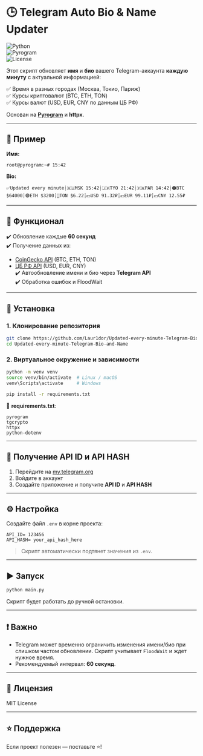 # 🕒 Telegram Auto Bio & Name Updater

![Python](https://img.shields.io/badge/Python-3.9+-blue.svg)  
![Pyrogram](https://img.shields.io/badge/Powered%20by-Pyrogram-green.svg)  
![License](https://img.shields.io/badge/License-MIT-lightgrey.svg)

Этот скрипт обновляет **имя** и **био** вашего Telegram-аккаунта **каждую минуту** с актуальной информацией:

✅ Время в разных городах (Москва, Токио, Париж)  
✅ Курсы криптовалют (BTC, ETH, TON)  
✅ Курсы валют (USD, EUR, CNY по данным ЦБ РФ)  

Основан на **[Pyrogram](https://docs.pyrogram.org/)** и **httpx**.

---

## 📸 Пример

**Имя:**  
```
root@pyrogram:~# 15:42
```

**Bio:**  
```
✅Updated every minute┊🇷🇺MSK 15:42┊🇯🇵TYO 21:42┊🇫🇷PAR 14:42┊🟠BTC $64000┊🟣ETH $3200┊🔷TON $6.22┊💵USD 91.32₽┊💶EUR 99.11₽┊💴CNY 12.55₽
```

---

## 🔧 Функционал

✔️ Обновление каждые **60 секунд**  
✔️ Получение данных из:  
- [CoinGecko API](https://www.coingecko.com/en/api) (BTC, ETH, TON)  
- [ЦБ РФ API](https://www.cbr-xml-daily.ru/) (USD, EUR, CNY)  
✔️ Автообновление имени и био через **Telegram API**  
✔️ Обработка ошибок и FloodWait  

---

## 🚀 Установка

### 1. Клонирование репозитория
```bash
git clone https://github.com/Laur1dor/Updated-every-minute-Telegram-Bio-and-Name.git
cd Updated-every-minute-Telegram-Bio-and-Name
```

### 2. Виртуальное окружение и зависимости
```bash
python -m venv venv
source venv/bin/activate  # Linux / macOS
venv\Scripts\activate     # Windows

pip install -r requirements.txt
```

📄 **requirements.txt**:
```
pyrogram
tgcrypto
httpx
python-dotenv
```

---

## 🔑 Получение API ID и API HASH

1. Перейдите на [my.telegram.org](https://my.telegram.org)  
2. Войдите в аккаунт  
3. Создайте приложение и получите **API ID** и **API HASH**  

---

## ⚙️ Настройка

Создайте файл `.env` в корне проекта:

```
API_ID= 123456
API_HASH= your_api_hash_here
```

> Скрипт автоматически подтянет значения из `.env`.

---

## ▶️ Запуск

```bash
python main.py
```

Скрипт будет работать до ручной остановки.

---

## ❗ Важно

- Telegram может временно ограничить изменения имени/био при слишком частом обновлении. Скрипт учитывает `FloodWait` и ждет нужное время.
- Рекомендуемый интервал: **60 секунд**.

---

## 📜 Лицензия

MIT License

---

## ⭐ Поддержка

Если проект полезен — поставьте ⭐!
